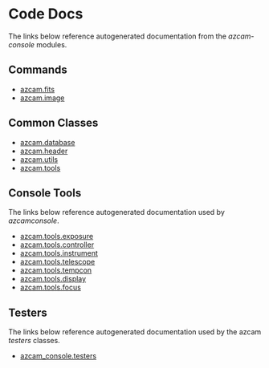 # Code Docs

The links below reference autogenerated documentation from the *azcam-console* modules.

## Commands
  - [azcam.fits](autocode/azcam_fits.md)
  - [azcam.image](autocode/azcam_image.md)
  
## Common Classes
  - [azcam.database](autocode/azcam_database.md)
  - [azcam.header](autocode/azcam_header.md)
  - [azcam.utils](autocode/azcam_utils.md)
  - [azcam.tools](autocode/azcam_tools.md)

## Console Tools

The links below reference autogenerated documentation used by *azcamconsole*.

  - [azcam.tools.exposure](autocode/exposure_console.md)
  - [azcam.tools.controller](autocode/controller_console.md)
  - [azcam.tools.instrument](autocode/instrument_console.md)
  - [azcam.tools.telescope](autocode/telescope_console.md)
  - [azcam.tools.tempcon](autocode/tempcon_console.md)
  - [azcam.tools.display](autocode/display_console.md)
  - [azcam.tools.focus](autocode/focus_console.md)

## Testers

The links below reference autogenerated documentation used by the azcam *testers* classes.

  - [azcam_console.testers](testers.md)
